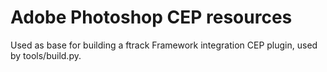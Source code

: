 # Adobe Photoshop CEP resources

Used as base for building a ftrack Framework integration CEP plugin, used by tools/build.py.
